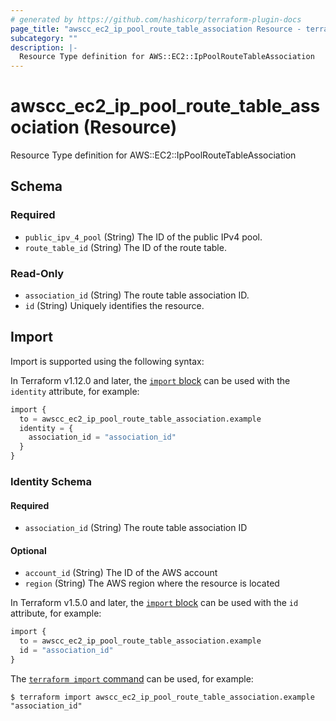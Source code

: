 ```yaml
---
# generated by https://github.com/hashicorp/terraform-plugin-docs
page_title: "awscc_ec2_ip_pool_route_table_association Resource - terraform-provider-awscc"
subcategory: ""
description: |-
  Resource Type definition for AWS::EC2::IpPoolRouteTableAssociation
---
```


# awscc_ec2_ip_pool_route_table_association (Resource)

Resource Type definition for AWS::EC2::IpPoolRouteTableAssociation



<!-- schema generated by tfplugindocs -->
## Schema

### Required

- `public_ipv_4_pool` (String) The ID of the public IPv4 pool.
- `route_table_id` (String) The ID of the route table.

### Read-Only

- `association_id` (String) The route table association ID.
- `id` (String) Uniquely identifies the resource.

## Import

Import is supported using the following syntax:

In Terraform v1.12.0 and later, the [`import` block](https://developer.hashicorp.com/terraform/language/import) can be used with the `identity` attribute, for example:

```terraform
import {
  to = awscc_ec2_ip_pool_route_table_association.example
  identity = {
    association_id = "association_id"
  }
}
```

<!-- schema generated by tfplugindocs -->
### Identity Schema

#### Required

- `association_id` (String) The route table association ID

#### Optional

- `account_id` (String) The ID of the AWS account
- `region` (String) The AWS region where the resource is located

In Terraform v1.5.0 and later, the [`import` block](https://developer.hashicorp.com/terraform/language/import) can be used with the `id` attribute, for example:

```terraform
import {
  to = awscc_ec2_ip_pool_route_table_association.example
  id = "association_id"
}
```

The [`terraform import` command](https://developer.hashicorp.com/terraform/cli/commands/import) can be used, for example:

```shell
$ terraform import awscc_ec2_ip_pool_route_table_association.example "association_id"
```
